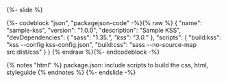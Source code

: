 {%- slide %}

{%- codeblock "json", "packagejson-code" -%}{% raw %}
{
  "name": "sample-kss",
  "version": "1.0.0",
  "description": "Sample KSS",
  "devDependencies": {
    "sass": "1.35.*",
    "kss": "3.0.*"
  },
  "scripts": {
    "build:kss": "kss --config kss-config.json",
    "build:css": "sass --no-source-map src:dist/css"
  }
}
{% endraw %}{%- endcodeblock -%}

{% notes "html" %}
package.json: include scripts to build the css, html, styleguide
{% endnotes %}
{%- endslide -%}
